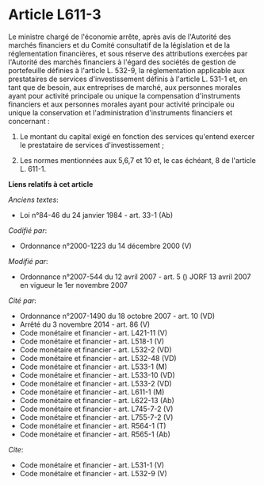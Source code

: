 # Article L611-3

Le ministre chargé de l'économie arrête, après avis de l'Autorité des marchés financiers et du Comité consultatif de la
législation et de la réglementation financières, et sous réserve des attributions exercées par l'Autorité des marchés
financiers à l'égard des sociétés de gestion de portefeuille définies à l'article L. 532-9, la réglementation applicable aux
prestataires de services d'investissement définis à l'article L. 531-1 et, en tant que de besoin, aux entreprises de marché,
aux personnes morales ayant pour activité principale ou unique la compensation d'instruments financiers et aux personnes
morales ayant pour activité principale ou unique la conservation et l'administration d'instruments financiers et
concernant : 

1. Le montant du capital exigé en fonction des services qu'entend exercer le prestataire de services d'investissement ; 

2. Les normes mentionnées aux 5,6,7 et 10 et, le cas échéant, 8 de l'article L. 611-1.

**Liens relatifs à cet article**

_Anciens textes_:

  - Loi n°84-46 du 24 janvier 1984 - art. 33-1 (Ab)

_Codifié par_:

  - Ordonnance n°2000-1223 du 14 décembre 2000 (V)

_Modifié par_:

  - Ordonnance n°2007-544 du 12 avril 2007 - art. 5 () JORF 13 avril 2007 en vigueur le 1er novembre 2007

_Cité par_:

  - Ordonnance n°2007-1490 du 18 octobre 2007 - art. 10 (VD)
  - Arrêté du 3 novembre 2014 - art. 86 (V)
  - Code monétaire et financier - art. L421-11 (V)
  - Code monétaire et financier - art. L518-1 (V)
  - Code monétaire et financier - art. L532-2 (VD)
  - Code monétaire et financier - art. L532-48 (VD)
  - Code monétaire et financier - art. L533-1 (M)
  - Code monétaire et financier - art. L533-10 (VD)
  - Code monétaire et financier - art. L533-2 (VD)
  - Code monétaire et financier - art. L611-1 (M)
  - Code monétaire et financier - art. L622-13 (Ab)
  - Code monétaire et financier - art. L745-7-2 (V)
  - Code monétaire et financier - art. L755-7-2 (V)
  - Code monétaire et financier - art. R564-1 (T)
  - Code monétaire et financier - art. R565-1 (Ab)

_Cite_:

  - Code monétaire et financier - art. L531-1 (V)
  - Code monétaire et financier - art. L532-9 (V)
